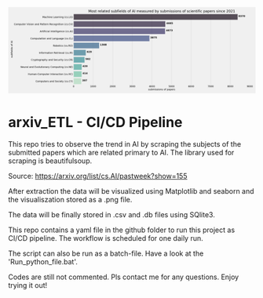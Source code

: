 ![full_screen](https://raw.githubusercontent.com/ThomasKranz/arxiv_ETL/master/results/subject_ai-viz.png?token=GHSAT0AAAAAAB6O34YFAVBWUAMKAHFYFHEGY7TN6XA)

# arxiv_ETL - CI/CD Pipeline

This repo tries to observe the trend in AI by scraping the subjects of the submitted papers which are related primary to AI. The library used for scraping is beautifulsoup.

Source: https://arxiv.org/list/cs.AI/pastweek?show=155

After extraction the data will be visualized using Matplotlib and seaborn and the visualiszation stored as a .png file.

The data will be finally stored in .csv and .db files using SQlite3.

This repo contains a yaml file in the github folder to run this project as CI/CD pipeline. The workflow is scheduled for one daily run.

The script can also be run as a batch-file. Have a look at the 'Run_python_file.bat'.

Codes are still not commented. Pls contact me for any questions. Enjoy trying it out!
